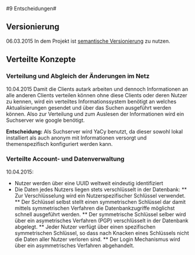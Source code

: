 #9 Entscheidungen#

## Versionierung
06.03.2015 In dem Projekt ist [semantische Versionierung](semantischeVersionierung.md) zu nutzen.

## Verteilte Konzepte
### Verteilung und Abgleich der Änderungen im Netz ###
10.04.2015 Damit die Clients autark arbeiten und dennoch Informationen an alle anderen Clients verteilen können ohne diese Clients oder deren Nutzer zu kennen, wird ein verteiltes Informationssystem benötigt an welches Aktualisierungen gesendet und über das Suchen ausgeführt werden können. Also zur Verteilung und zum Auslesen der Informationen wird ein Suchserver wie google benötigt. 

**Entscheidung:** Als Suchserver wird YaCy benutzt, da dieser sowohl lokal installiert als auch anonym mit Informationen versorgt und themenspezifisch konfiguriert werden kann.

### Verteilte Account- und Datenverwaltung ###
10.04.2015:
* Nutzer werden über eine UUID weltweit eindeutig identifiziert
* Die Daten jedes Nutzers liegen stets verschlüsselt in der Datenbank:
  ** Zur Verschlüsselung wird ein Nutzerspezifischer Schlüssel verwendet. 
  ** Der Schlüssel selbst stellt einen symmetrischen Schlüssel dar damit mittels symmetrischen Verfahren die Datenbankzugriffe möglichst schnell ausgeführt werden. 
  ** Der symmetrische Schlüssel selber wird über ein asymetrisches Verfahren (PGP) verschlüsselt in der Datenbank abgelegt. 
  ** Jeder Nutzer verfügt über einen spezifischen symmetrischen Schlüssel, so dass nach Knacken eines Schlüssels nicht die Daten aller Nutzer verloren sind. 
  ** Der Login Mechanismus wird über ein asymmetrisches Verfahren abgehandelt.
